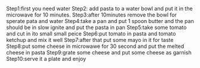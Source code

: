 Step1:first you need water
Step2: add pasta to a water bowl and put it in the microwave for 10 minutes.
Step3:after 10minutes remove the bowl for sperate pata and water
Step4:take a pan and put 1 spoon butter and the pan should be in slow ignite and put the pasta in pan 
Step5:take some tomato and cut in ito small small peice 
Step6:put tomato in pasta and tomato ketchup and mix it well
Step7:after that put some mayo in it for taste 
Step8:put some cheese in microwawe for 30 second and put the melted cheese in pasta
Step9:grate some cheese and put some cheese as garnish
Step10:serve it a plate and enjoy 
